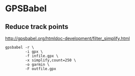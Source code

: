 <!-- -*- coding: utf-8; -*- -->

GPSBabel
========

Reduce track points
-------------------

<http://gpsbabel.org/htmldoc-development/filter_simplify.html>

    gpsbabel -r \
             -i gpx \
             -f infile.gpx \
             -x simplify,count=250 \
             -o garmin \
             -F outfile.gpx
